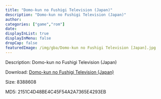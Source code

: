 ```yaml
---
title: "Domo-kun no Fushigi Television (Japan)"
description: "Domo-kun no Fushigi Television (Japan)"
author: 
categories: ["game","rom"]
date: 
displayInList: true
displayInMenu: false
dropCap: false
featuredImage: /img/gba/Domo-kun no Fushigi Television [Japan].jpg
---
```


Description: Domo-kun no Fushigi Television (Japan)

Download: <a style="text-decoration:underline;" href="https://mega.nz/#!bDAGQATR!YJSdcMQwub8DDOAJ9q6EsDBlPNJ3QJOINgzWRd2SkIo" target = "_blank" rel = "nofollow" > Domo-kun no Fushigi Television (Japan)</a>

Size: 8388608

MD5: 2151C4D48BE4C45F54A2A7365E4293EB

